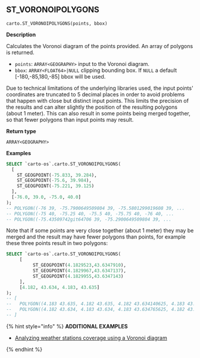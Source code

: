 ## ST_VORONOIPOLYGONS

```sql:signature
carto.ST_VORONOIPOLYGONS(points, bbox)
```

**Description**

Calculates the Voronoi diagram of the points provided. An array of polygons is returned.

* `points`: `ARRAY<GEOGRAPHY>` input to the Voronoi diagram.
* `bbox`: `ARRAY<FLOAT64>|NULL` clipping bounding box. If `NULL` a default [-180,-85,180,-85] bbox will be used.

Due to technical limitations of the underlying libraries used, the input points' coordinates are truncated to 5 decimal places in order to avoid problems that happen with close but distinct input points. This limits the precision of the results and can alter slightly the position of the resulting polygons (about 1 meter). This can also result in some points being merged together, so that fewer polygons than input points may result.

**Return type**

`ARRAY<GEOGRAPHY>`

**Examples**

``` sql
SELECT `carto-os`.carto.ST_VORONOIPOLYGONS(
  [
    ST_GEOGPOINT(-75.833, 39.284),
    ST_GEOGPOINT(-75.6, 39.984),
    ST_GEOGPOINT(-75.221, 39.125)
  ],
  [-76.0, 39.0, -75.0, 40.0]
);
-- POLYGON((-76 39, -75.7900649509804 39, -75.5801299019608 39, ...
-- POLYGON((-75 40, -75.25 40, -75.5 40, -75.75 40, -76 40, ...
-- POLYGON((-75.43509742git64706 39, -75.2900649509804 39, ...
```

Note that if some points are very close together (about 1 meter) they may be merged and the result may have fewer polygons than points, for example these three points result in two polygons:

```sql
SELECT `carto-os`.carto.ST_VORONOIPOLYGONS(
     [
          ST_GEOGPOINT(4.1829523,43.6347910),
          ST_GEOGPOINT(4.1829967,43.6347137),
          ST_GEOGPOINT(4.1829955,43.6347143)
     ],
     [4.182, 43.634, 4.183, 43.635]
);
-- [
--   POLYGON((4.183 43.635, 4.182 43.635, 4.182 43.634140625, 4.183 43.634765625, 4.183 43.635)),
--   POLYGON((4.182 43.634, 4.183 43.634, 4.183 43.634765625, 4.182 43.634140625, 4.182 43.634))
-- ]
```

{% hint style="info" %}
**ADDITIONAL EXAMPLES**

* [Analyzing weather stations coverage using a Voronoi diagram](/analytics-toolbox-bigquery/examples/analyzing-weather-stations-coverage-using-a-voronoi-diagram/)

{% endhint %}
